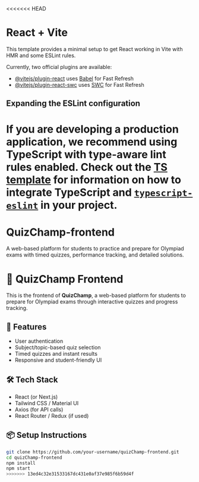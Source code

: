 <<<<<<< HEAD
# React + Vite

This template provides a minimal setup to get React working in Vite with HMR and some ESLint rules.

Currently, two official plugins are available:

- [@vitejs/plugin-react](https://github.com/vitejs/vite-plugin-react/blob/main/packages/plugin-react) uses [Babel](https://babeljs.io/) for Fast Refresh
- [@vitejs/plugin-react-swc](https://github.com/vitejs/vite-plugin-react/blob/main/packages/plugin-react-swc) uses [SWC](https://swc.rs/) for Fast Refresh

## Expanding the ESLint configuration

If you are developing a production application, we recommend using TypeScript with type-aware lint rules enabled. Check out the [TS template](https://github.com/vitejs/vite/tree/main/packages/create-vite/template-react-ts) for information on how to integrate TypeScript and [`typescript-eslint`](https://typescript-eslint.io) in your project.
=======
# QuizChamp-frontend
A web-based platform for students to practice and prepare for Olympiad exams with timed quizzes, performance tracking, and detailed solutions.

# 🎯 QuizChamp Frontend

This is the frontend of **QuizChamp**, a web-based platform for students to prepare for Olympiad exams through interactive quizzes and progress tracking.

## 🚀 Features
- User authentication
- Subject/topic-based quiz selection
- Timed quizzes and instant results
- Responsive and student-friendly UI

## 🛠️ Tech Stack
- React (or Next.js)
- Tailwind CSS / Material UI
- Axios (for API calls)
- React Router / Redux (if used)

## 📦 Setup Instructions
```bash
git clone https://github.com/your-username/quizChamp-frontend.git
cd quizChamp-frontend
npm install
npm start
>>>>>>> 13ed4c32e31533167dc431e0af37e985f6b59d4f

